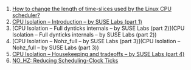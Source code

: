  1. [How to change the length of time-slices used by the Linux CPU scheduler?](https://unix.stackexchange.com/questions/466722/how-to-change-the-length-of-time-slices-used-by-the-linux-cpu-scheduler)
 2. [CPU Isolation – Introduction – by SUSE Labs (part 1)](https://www.suse.com/c/cpu-isolation-introduction-part-1/)
 3. [CPU Isolation – Full dynticks internals – by SUSE Labs (part 2)](CPU Isolation – Full dynticks internals – by SUSE Labs (part 2))
 4. [CPU Isolation – Nohz_full – by SUSE Labs (part 3)](CPU Isolation – Nohz_full – by SUSE Labs (part 3))
 5. [CPU Isolation – Housekeeping and tradeoffs – by SUSE Labs (part 4)](https://www.suse.com/c/cpu-isolation-housekeeping-and-tradeoffs-part-4/)
 6. [NO_HZ: Reducing Scheduling-Clock Ticks](https://www.kernel.org/doc/Documentation/timers/NO_HZ.txt)
